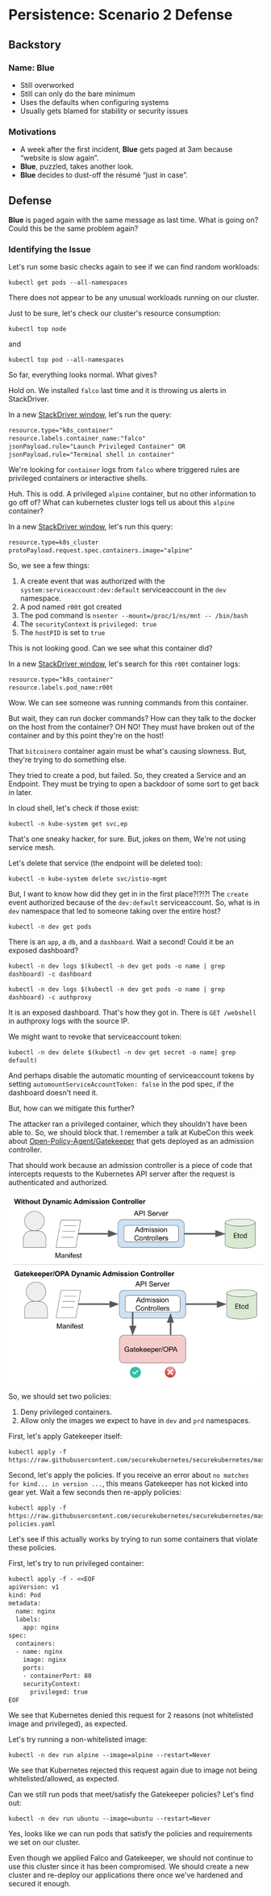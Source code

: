 # Persistence: Scenario 2 Defense

## Backstory

### Name: __Blue__

* Still overworked
* Still can only do the bare minimum
* Uses the defaults when configuring systems
* Usually gets blamed for stability or security issues

### Motivations

* A week after the first incident, __Blue__ gets paged at 3am because “website is slow again”.
* __Blue__, puzzled, takes another look.
* __Blue__ decides to dust-off the résumé “just in case”.

## Defense

__Blue__ is paged again with the same message as last time. What is going on? Could this be the same problem again?

### Identifying the Issue

Let's run some basic checks again to see if we can find random workloads:

```console
kubectl get pods --all-namespaces
```

There does not appear to be any unusual workloads running on our cluster.

Just to be sure, let's check our cluster's resource consumption:

```console
kubectl top node
```

and

```console
kubectl top pod --all-namespaces
```

So far, everything looks normal. What gives?

Hold on. We installed `falco` last time and it is throwing us alerts in StackDriver.

In a new <a href="https://console.cloud.google.com/logs/viewer" target="_blank">StackDriver window</a>, let's run the query:

```console
resource.type="k8s_container"
resource.labels.container_name:"falco"
jsonPayload.rule="Launch Privileged Container" OR jsonPayload.rule="Terminal shell in container"
```

We're looking for `container` logs from `falco` where triggered rules are privileged containers or interactive shells.

Huh. This is odd. A privileged `alpine` container, but no other information to go off of? What can kubernetes cluster logs tell us about this `alpine` container?

In a new <a href="https://console.cloud.google.com/logs/viewer" target="_blank">StackDriver window</a>, let's run this query:

```console
resource.type=k8s_cluster
protoPayload.request.spec.containers.image="alpine"
```

So, we see a few things:

1. A create event that was authorized with the `system:serviceaccount:dev:default` serviceaccount in the `dev` namespace.
1. A pod named `r00t` got created
1. The pod command is `nsenter --mount=/proc/1/ns/mnt -- /bin/bash`
1. The `securityContext` is `privileged: true`
1. The `hostPID` is set to `true`

This is not looking good. Can we see what this container did?

In a new <a href="https://console.cloud.google.com/logs/viewer" target="_blank">StackDriver window</a>, let's search for this `r00t` container logs:

```console
resource.type="k8s_container"
resource.labels.pod_name:r00t
```

Wow. We can see someone was running commands from this container.

But wait, they can run docker commands? How can they talk to the docker on the host from the container? OH NO! They must have broken out of the container and by this point they're on the host!

That `bitcoinero` container again must be what's causing slowness. But, they're trying to do something else.

They tried to create a pod, but failed. So, they created a Service and an Endpoint. They must be trying to open a backdoor of some sort to get back in later.

In cloud shell, let's check if those exist:

```console
kubectl -n kube-system get svc,ep
```

That's one sneaky hacker, for sure. But, jokes on them, We're not using service mesh.

Let's delete that service (the endpoint will be deleted too):

```console
kubectl -n kube-system delete svc/istio-mgmt
```

But, I want to know how did they get in in the first place?!?!?! The `create` event authorized because of the `dev:default` serviceaccount. So, what is in `dev` namespace that led to someone taking over the entire host?

```console
kubectl -n dev get pods
```

There is an `app`, a `db`, and a `dashboard`. Wait a second! Could it be an exposed dashboard?

```console
kubectl -n dev logs $(kubectl -n dev get pods -o name | grep dashboard) -c dashboard
```

```console
kubectl -n dev logs $(kubectl -n dev get pods -o name | grep dashboard) -c authproxy
```

It is an exposed dashboard. That's how they got in. There is `GET /webshell` in authproxy logs with the source IP.

We might want to revoke that serviceaccount token: 

```console
kubectl -n dev delete $(kubectl -n dev get secret -o name| grep default)
```

And perhaps disable the automatic mounting of serviceaccount tokens by setting `automountServiceAccountToken: false` in the pod spec, if the dashboard doesn't need it. 

But, how can we mitigate this further?

The attacker ran a privileged container, which they shouldn't have been able to. So, we should block that. I remember a talk at KubeCon this week about <a href="https://github.com/open-policy-agent/gatekeeper" target="_blank">Open-Policy-Agent/Gatekeeper</a> that gets deployed as an admission controller.

That should work because an admission controller is a piece of code that intercepts requests to the Kubernetes API server after the request is authenticated and authorized.

![opa admission gatekeeper](img/opa.png)

So, we should set two policies:

1. Deny privileged containers.
1. Allow only the images we expect to have in `dev` and `prd` namespaces.

First, let's apply Gatekeeper itself:

```console
kubectl apply -f https://raw.githubusercontent.com/securekubernetes/securekubernetes/master/manifests/security2.yaml
```

Second, let's apply the policies. If you receive an error about `no matches for kind... in version ...`, this means Gatekeeper has not kicked into gear yet. Wait a few seconds then re-apply policies:

```console
kubectl apply -f https://raw.githubusercontent.com/securekubernetes/securekubernetes/master/manifests/security2-policies.yaml
```

Let's see if this actually works by trying to run some containers that violate these policies.

First, let's try to run privileged container:

```console
kubectl apply -f - <<EOF
apiVersion: v1
kind: Pod
metadata:
  name: nginx
  labels:
    app: nginx
spec:
  containers:
  - name: nginx
    image: nginx
    ports:
    - containerPort: 80
    securityContext:
      privileged: true
EOF
```

We see that Kubernetes denied this request for 2 reasons (not whitelisted image and privileged), as expected.

Let's try running a non-whitelisted image:

```console
kubectl -n dev run alpine --image=alpine --restart=Never
```

We see that Kubernetes rejected this request again due to image not being whitelisted/allowed, as expected.

Can we still run pods that meet/satisfy the Gatekeeper policies? Let's find out:

```console
kubectl -n dev run ubuntu --image=ubuntu --restart=Never
```

Yes, looks like we can run pods that satisfy the policies and requirements we set on our cluster.

Even though we applied Falco and Gatekeeper, we should not continue to use this cluster since it has been compromised. We should create a new cluster and re-deploy our applications there once we've hardened and secured it enough.
